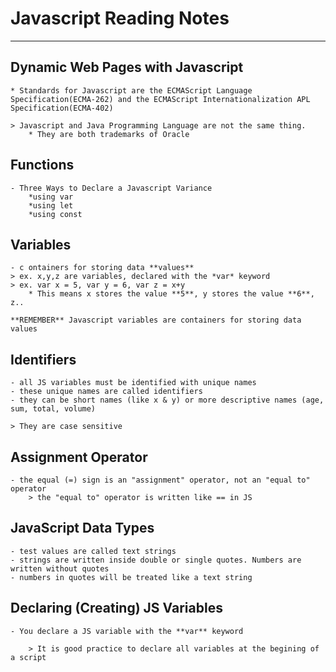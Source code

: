 # Javascript Reading Notes
-----------------------------------------------------
## Dynamic Web Pages with Javascript
    * Standards for Javascript are the ECMAScript Language Specification(ECMA-262) and the ECMAScript Internationalization APL Specification(ECMA-402)

    > Javascript and Java Programming Language are not the same thing.
        * They are both trademarks of Oracle
    
## Functions
    - Three Ways to Declare a Javascript Variance
        *using var
        *using let
        *using const

## Variables
    - c ontainers for storing data **values**
    > ex. x,y,z are variables, declared with the *var* keyword
    > ex. var x = 5, var y = 6, var z = x+y
        * This means x stores the value **5**, y stores the value **6**, z..

    **REMEMBER** Javascript variables are containers for storing data values

## Identifiers
    - all JS variables must be identified with unique names
    - these unique names are called identifiers
    - they can be short names (like x & y) or more descriptive names (age, sum, total, volume)

    > They are case sensitive

## Assignment Operator
    - the equal (=) sign is an "assignment" operator, not an "equal to" operator
        > the "equal to" operator is written like == in JS

## JavaScript Data Types
    - test values are called text strings
    - strings are written inside double or single quotes. Numbers are written without quotes
    - numbers in quotes will be treated like a text string
## Declaring (Creating) JS Variables
    - You declare a JS variable with the **var** keyword

        > It is good practice to declare all variables at the begining of a script 


